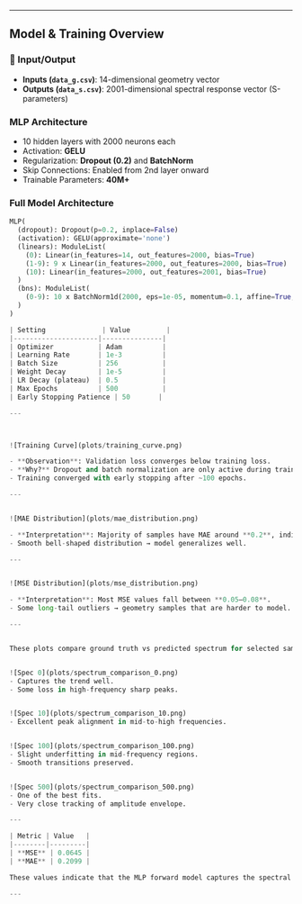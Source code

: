 
---

## Model & Training Overview

### 🔧 Input/Output
- **Inputs (`data_g.csv`)**: 14-dimensional geometry vector
- **Outputs (`data_s.csv`)**: 2001-dimensional spectral response vector (S-parameters)

### MLP Architecture
- 10 hidden layers with 2000 neurons each
- Activation: **GELU**
- Regularization: **Dropout (0.2)** and **BatchNorm**
- Skip Connections: Enabled from 2nd layer onward
- Trainable Parameters: **40M+**


### Full Model Architecture
```python
MLP(
  (dropout): Dropout(p=0.2, inplace=False)
  (activation): GELU(approximate='none')
  (linears): ModuleList(
    (0): Linear(in_features=14, out_features=2000, bias=True)
    (1-9): 9 x Linear(in_features=2000, out_features=2000, bias=True)
    (10): Linear(in_features=2000, out_features=2001, bias=True)
  )
  (bns): ModuleList(
    (0-9): 10 x BatchNorm1d(2000, eps=1e-05, momentum=0.1, affine=True, track_running_stats=True)
  )
)

| Setting              | Value         |
|---------------------|---------------|
| Optimizer           | Adam          |
| Learning Rate       | 1e-3          |
| Batch Size          | 256           |
| Weight Decay        | 1e-5          |
| LR Decay (plateau)  | 0.5           |
| Max Epochs          | 500           |
| Early Stopping Patience | 50       |

---



![Training Curve](plots/training_curve.png)

- **Observation**: Validation loss converges below training loss.
- **Why?** Dropout and batch normalization are only active during training, leading to slightly noisier train loss. Evaluation is deterministic → more stable validation loss.
- Training converged with early stopping after ~100 epochs.

---


![MAE Distribution](plots/mae_distribution.png)

- **Interpretation**: Majority of samples have MAE around **0.2**, indicating high prediction accuracy.
- Smooth bell-shaped distribution → model generalizes well.

---


![MSE Distribution](plots/mse_distribution.png)

- **Interpretation**: Most MSE values fall between **0.05–0.08**.
- Some long-tail outliers → geometry samples that are harder to model.

---


These plots compare ground truth vs predicted spectrum for selected samples:


![Spec 0](plots/spectrum_comparison_0.png)
- Captures the trend well.
- Some loss in high-frequency sharp peaks.


![Spec 10](plots/spectrum_comparison_10.png)
- Excellent peak alignment in mid-to-high frequencies.


![Spec 100](plots/spectrum_comparison_100.png)
- Slight underfitting in mid-frequency regions.
- Smooth transitions preserved.


![Spec 500](plots/spectrum_comparison_500.png)
- One of the best fits.
- Very close tracking of amplitude envelope.

---

| Metric | Value   |
|--------|---------|
| **MSE** | 0.0645 |
| **MAE** | 0.2099 |

These values indicate that the MLP forward model captures the spectral behavior with **high fidelity**, even without any convolution or attention-based enhancements.

---